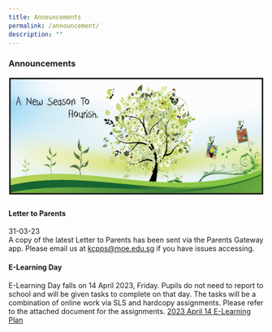 ```yaml
---
title: Announcements
permalink: /announcement/
description: ""
---
```

### Announcements

![](/images/A%20new%20season%20to%20flourish%20banner.png)

#### Letter to Parents		 
31-03-23<br>
A copy of the latest Letter to Parents has been sent via the Parents Gateway app. Please email us at [kcpps@moe.edu.sg](mailto:kcpps@moe.edu.sg) if you have issues accessing.

#### E-Learning Day
E-Learning Day falls on 14 April 2023, Friday. Pupils do not need to report to school and will be given tasks to complete on that day. The tasks will be a combination of online work via SLS and hardcopy assignments. Please refer to the attached document for the assignments.
[2023 April 14 E-Learning Plan]()